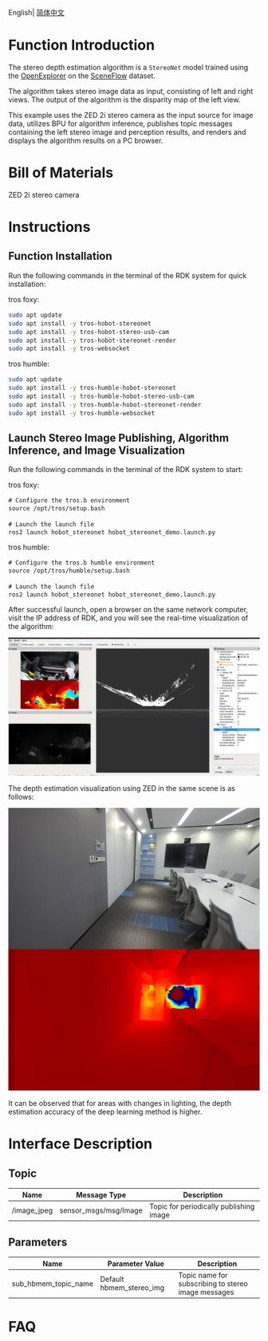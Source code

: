 English| [简体中文](./README_cn.md)

# Function Introduction

The stereo depth estimation algorithm is a `StereoNet` model trained using the [OpenExplorer](https://developer.horizon.ai/api/v1/fileData/horizon_j5_open_explorer_cn_doc/hat/source/examples/stereonet.html) on the [SceneFlow](https://lmb.informatik.uni-freiburg.de/resources/datasets/SceneFlowDatasets.en.html) dataset.

The algorithm takes stereo image data as input, consisting of left and right views. The output of the algorithm is the disparity map of the left view.

This example uses the ZED 2i stereo camera as the input source for image data, utilizes BPU for algorithm inference, publishes topic messages containing the left stereo image and perception results, and renders and displays the algorithm results on a PC browser.

# Bill of Materials

ZED 2i stereo camera

# Instructions

## Function Installation

Run the following commands in the terminal of the RDK system for quick installation:

tros foxy:
```bash
sudo apt update
sudo apt install -y tros-hobot-stereonet
sudo apt install -y tros-hobot-stereo-usb-cam
sudo apt install -y tros-hobot-stereonet-render
sudo apt install -y tros-websocket
```

tros humble:
```bash
sudo apt update
sudo apt install -y tros-humble-hobot-stereonet
sudo apt install -y tros-humble-hobot-stereo-usb-cam
sudo apt install -y tros-humble-hobot-stereonet-render
sudo apt install -y tros-humble-websocket
```

## Launch Stereo Image Publishing, Algorithm Inference, and Image Visualization

Run the following commands in the terminal of the RDK system to start:

tros foxy:
```shell
# Configure the tros.b environment
source /opt/tros/setup.bash

# Launch the launch file
ros2 launch hobot_stereonet hobot_stereonet_demo.launch.py 
```

tros humble:
```shell
# Configure the tros.b humble environment
source /opt/tros/humble/setup.bash

# Launch the launch file
ros2 launch hobot_stereonet hobot_stereonet_demo.launch.py 
```

After successful launch, open a browser on the same network computer, visit the IP address of RDK, and you will see the real-time visualization of the algorithm:

![stereonet_rdk](img/stereonet_rdk.png)

The depth estimation visualization using ZED in the same scene is as follows:

![stereonet_zed](img/stereonet_zed.png)

It can be observed that for areas with changes in lighting, the depth estimation accuracy of the deep learning method is higher.

# Interface Description

## Topic

| Name         | Message Type                            | Description                                |
| ------------ | ---------------------------------------- | ------------------------------------------ |
| /image_jpeg  | sensor_msgs/msg/Image                   | Topic for periodically publishing image    |

## Parameters

| Name                         | Parameter Value          | Description                |
| --------------------------- | ------------------------ | -------------------------- |
| sub_hbmem_topic_name        | Default hbmem_stereo_img | Topic name for subscribing to stereo image messages  |

# FAQ
